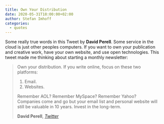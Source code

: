 ```yaml
---
title: Own Your Distribution
date: 2020-05-31T18:00:00+02:00
author: Stefan Imhoff
categories:
  - quotes
---
```


Some really true words in this Tweet by **David Perell**. Some service in the cloud is just other peoples computers. If you want to own your publication and creative work, have your own website, and use open technologies. This tweet made me thinking about starting a monthly newsletter:

> Own your distribution. If you write online, focus on these two platforms:
>
> 1. Email.
> 2. Websites.
>
> Remember AOL? Remember MySpace? Remember Yahoo? Companies come and go but your email list and personal website will still be valuable in 10 years. Invest in the long-term.
>
> **David Perell**, _[Twitter](https://twitter.com/david_perell/status/1261190124429168641)_
